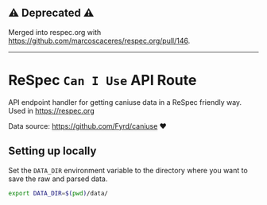 ## ⚠ Deprecated ⚠

Merged into respec.org with https://github.com/marcoscaceres/respec.org/pull/146.

---

# ReSpec `Can I Use` API Route

API endpoint handler for getting caniuse data in a ReSpec friendly way. Used in https://respec.org

Data source: https://github.com/Fyrd/caniuse ❤️


## Setting up locally

Set the `DATA_DIR` environment variable to the directory where you want to save the raw and parsed data.

``` bash
export DATA_DIR=$(pwd)/data/
```
